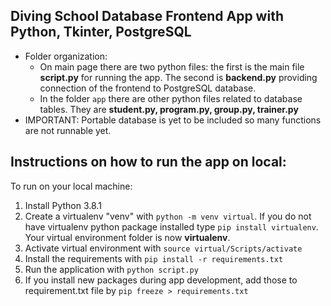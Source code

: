 ## Diving School Database Frontend App with Python, Tkinter, PostgreSQL
* Folder organization:
    * On main page there are two python files: the first is the main file **script.py** for running the app. The second is **backend.py** providing connection of the frontend to PostgreSQL database.
    * In the folder `app` there are other python files related to database tables. They are **student.py, program.py, group.py, trainer.py**
* IMPORTANT: Portable database is yet to be included so many functions are not runnable yet.

## Instructions on how to run the app on local:
To run on your local machine:
1. Install Python 3.8.1
2. Create a virtualenv "venv" with `python -m venv virtual`. If you do not have
    virtualenv python package installed type `pip install virtualenv`. Your
    virtual environment folder is now **virtualenv**.
3. Activate virtual environment with `source virtual/Scripts/activate`
4. Install the requirements with `pip install -r requirements.txt`
5. Run the application with `python script.py`
6. If you install new packages during app development, add those to requirement.txt file 
   by `pip freeze > requirements.txt`
